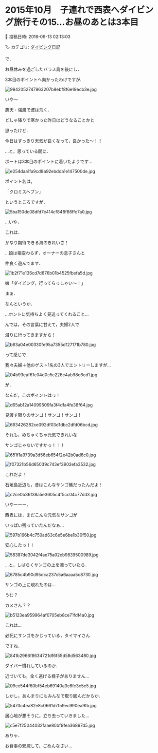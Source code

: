 # 2015年10月　子連れで西表へダイビング旅行その15…お昼のあとは3本目

📅 投稿日時: 2016-09-13 02:13:03

🏷️ カテゴリ: [ダイビング日記](ce3a7a8d424d112fce83ee85c81a0e344.md)

で．


お昼休みを過ごしたバラス島を後にし．


3本目のポイントへ向かったわけですが．




![9942052747863207b8ebf8f6e19ecb3e.jpg](images/9942052747863207b8ebf8f6e19ecb3e.jpg)




いや～


悪天・強風で波は荒く．


どしゃ降りで寒かった昨日はどうなることかと


思ったけど．





今日はすっきり天気が良くなって，良かった～！！


…と，思っている間に．


ボートは3本目のポイントに着いたようです…




![e054daa1fa9cd8a92ebdda1e147500de.jpg](images/e054daa1fa9cd8a92ebdda1e147500de.jpg)




ポイント名は，


「クロミスヘブン」


というところですが．




![5ba150dc08dfd7e414cf848f86ffc7a0.jpg](images/5ba150dc08dfd7e414cf848f86ffc7a0.jpg)




…いや，


これは．


かなり期待できる海のきれいさ！





…娘は相変わらず，オーナーの息子さんと


仲良く遊んでます．




![1b2f71e136cd7d876b01b4525fbefa5d.jpg](images/1b2f71e136cd7d876b01b4525fbefa5d.jpg)




娘「ダイビング，行ってらっしゃい～！」





まぁ．


なんというか．


…ホントに気持ちよく見送ってくれること…





んでは，その言葉に甘えて，夫婦2人で


潜りに行ってきますから！




![b63a04e00330fe95a7355d127171b780.jpg](images/b63a04e00330fe95a7355d127171b780.jpg)




って感じで．


我々夫婦＋他のゲスト1名の3人でエントリーしますが…




![04b93eaf61e04d0c5c226c4ab98c6ed1.jpg](images/04b93eaf61e04d0c5c226c4ab98c6ed1.jpg)




が．


なんだ，このポイントはっ！




![d65ab12a14099509fa3f4dfa4fe38f64.jpg](images/d65ab12a14099509fa3f4dfa4fe38f64.jpg)




見渡す限りのサンゴ！サンゴ！サンゴ！




![693426282ce092df03d1dbc2dfd06bcd.jpg](images/693426282ce092df03d1dbc2dfd06bcd.jpg)




それも，めちゃくちゃ元気できれいな


サンゴじゃないですかっ！！！




![651f1a9739a3d56eb654f2e42b0ad6c0.jpg](images/651f1a9739a3d56eb654f2e42b0ad6c0.jpg)









![f07321b56d65039c743ef3902efa3532.jpg](images/f07321b56d65039c743ef3902efa3532.jpg)




これだよ！


石垣島近辺も，昔はこんなサンゴ礁だったんだよ！




![c2ce0b36f38a5e3605c4f5cc04c77dd3.jpg](images/c2ce0b36f38a5e3605c4f5cc04c77dd3.jpg)




いやーーー．


西表には，まだこんな元気なサンゴが


いっぱい残っていたんだなぁ…




![597b166b4c750ad63c6e5e6be1b30f50.jpg](images/597b166b4c750ad63c6e5e6be1b30f50.jpg)




安心したっ！！




![58387de3042f4ae75a02cb9839500989.jpg](images/58387de3042f4ae75a02cb9839500989.jpg)







…と，しばらくサンゴの上を漂っていたら．




![6785c4b90d95dca237c5a6aaaa5c8730.jpg](images/6785c4b90d95dca237c5a6aaaa5c8730.jpg)







サンゴの上に現れたのは…


うむ？


カメさん？？




![b5123ea959964af0705eb8ce71fdf4a0.jpg](images/b5123ea959964af0705eb8ce71fdf4a0.jpg)




これは…


必死にサンゴをかじっている，タイマイさん


ですね．




![841b2966f8634721df6f55d58d563480.jpg](images/841b2966f8634721df6f55d58d563480.jpg)




ダイバー慣れしているのか．


近づいても，全く逃げる様子がありません…




![09ee544f60bf54eb69140a3c6fc3c5e5.jpg](images/09ee544f60bf54eb69140a3c6fc3c5e5.jpg)




しかし，あんまりにもみんなで取り囲んだからか．




![5470c4ea82e8c0661d7f59ec990ea9fb.jpg](images/5470c4ea82e8c0661d7f59ec990ea9fb.jpg)




居心地が悪そうに，立ち去っていきました…




![c5e7f25044032faae80bf9fea36897d5.jpg](images/c5e7f25044032faae80bf9fea36897d5.jpg)




ありゃ．


お食事の邪魔して，ごめんなさい…
